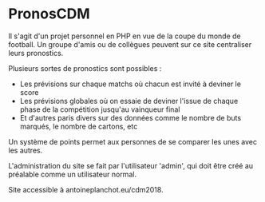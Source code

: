 # PronosCDM
Il s'agit d'un projet personnel en PHP en vue de la coupe du monde de football. Un groupe d'amis ou de collègues peuvent sur ce site centraliser leurs pronostics.

Plusieurs sortes de pronostics sont possibles :
* Les prévisions sur chaque matchs où chacun est invité à deviner le score
* Les prévisions globales où on essaie de deviner l'issue de chaque phase de la compétition jusqu'au vainqueur final
* Et d'autres paris divers sur des données comme le nombre de buts marqués, le nombre de cartons, etc

Un système de points permet aux personnes de se comparer les unes avec les autres.

L'administration du site se fait par l'utilisateur 'admin', qui doit être créé au préalable comme un utilisateur normal.

Site accessible à antoineplanchot.eu/cdm2018.
